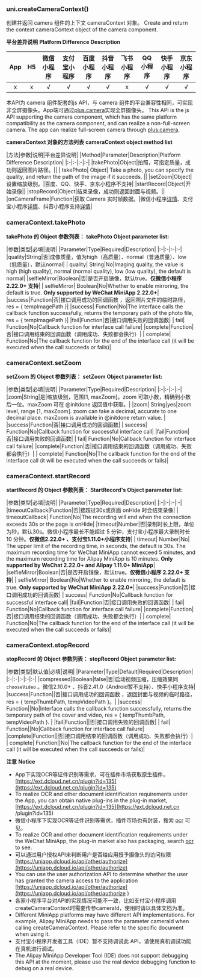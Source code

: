 ### uni.createCameraContext()
创建并返回 camera 组件的上下文 cameraContext 对象。
Create and return the context cameraContext object of the camera component.

**平台差异说明**
**Platform Difference Description**

|App|H5|微信小程序|支付宝小程序|百度小程序|抖音小程序|飞书小程序|QQ小程序|快手小程序|京东小程序|
|:-:|:-:|:-:|:-:|:-:|:-:|:-:|:-:|:-:|:-:|
|x|x|√|√|√|√|x|√|√|√|

本API为 camera 组件配套的js API，与 camera 组件的平台兼容性相同，可实现非全屏摄像头。App端可通过[plus.camera](https://www.html5plus.org/doc/zh_cn/camera.html)实现全屏摄像头。
This API is the js API supporting the camera component, which has the same platform compatibility as the camera component, and can realize a non-full-screen camera. The app can realize full-screen camera through [plus.camera](https://www.html5plus.org/doc/zh_cn/camera.html).

**cameraContext 对象的方法列表**
**cameraContext object method list**

|方法|参数|说明|平台差异说明|
|Method|Parameter|Description|Platform Difference Description|
|:-|:-|:-|:-|
|takePhoto|Object|拍照，可指定质量，成功则返回图片路径。||
| takePhoto| Object| Take a photo, you can specify the quality, and return the path of the image if it succeeds. ||
|setZoom|Object|设置缩放级别。|百度、QQ、快手、京东小程序不支持|
|startRecord|Object|开始录像||
|stopRecord|Object|结束录像，成功则返回封面与视频。||
|onCameraFrame|Function|获取 Camera 实时帧数据。|微信小程序[详情](https://developers.weixin.qq.com/miniprogram/dev/api/CameraContext.onCameraFrame.html)、支付宝小程序[详情](https://opendocs.alipay.com/mini/03qitt)、抖音小程序支持[详情](https://developer.open-douyin.com/docs/resource/zh-CN/mini-app/develop/api/media/camera/camera-context/camera-context-on-camera-frame)|

### cameraContext.takePhoto
**takePhoto 的 Object 参数列表：**
**takePhoto Object parameter list:**

|参数|类型|必填|说明|
|Parameter|Type|Required|Description|
|:-|:-|:-|:-|
|quality|String|否|成像质量，值为high（高质量）、normal（普通质量）、low（低质量），默认normal|
| quality| String|No|Imaging quality, the value is high (high quality), normal (normal quality), low (low quality), the default is normal|
|selfieMirror|Boolean|否|是否开启镜像，默认true。**仅微信小程序 2.22.0+ 支持**|
| selfieMirror| Boolean|No|Whether to enable mirroring, the default is true. **Only supported by WeChat MiniApp 2.22.0+**|
|success|Function|否|接口调用成功的回调函数 ，返回照片文件的临时路径，res = { tempImagePath }|
|success| Function|No|The interface calls the callback function successfully, returns the temporary path of the photo file, res = { tempImagePath }|
|fail|Function|否|接口调用失败的回调函数|
| fail| Function|No|Callback function for interface call failure|
|complete|Function|否|接口调用结束的回调函数（调用成功、失败都会执行）|
| complete| Function|No|The callback function for the end of the interface call (it will be executed when the call succeeds or fails)|

### cameraContext.setZoom
**setZoom 的 Object 参数列表：**
**setZoom Object parameter list:**

|参数|类型|必填|说明|
|Parameter|Type|Required|Description|
|:-|:-|:-|:-|
|zoom|String|是|缩放级别，范围[1, maxZoom]。zoom 可取小数，精确到小数后一位。maxZoom 可在 @initdone 返回值中获取。|
|zoom| String|yes|zoom level, range [1, maxZoom]. zoom can take a decimal, accurate to one decimal place. maxZoom is available in @initdone return value. |
|success|Function|否|接口调用成功的回调函数|
| success| Function|No|Callback function for successful interface call|
|fail|Function|否|接口调用失败的回调函数|
| fail| Function|No|Callback function for interface call failure|
|complete|Function|否|接口调用结束的回调函数（调用成功、失败都会执行）|
| complete| Function|No|The callback function for the end of the interface call (it will be executed when the call succeeds or fails)|

### cameraContext.startRecord
**startRecord 的 Object 参数列表：**
**StartRecord's Object parameter list:**

|参数|类型|必填|说明|
|Parameter|Type|Required|Description|
|:-|:-|:-|:-|
|timeoutCallback|Function|否|接超过30s或页面 onHide 时会结束录像|
| timeoutCallback| Function|No|The recording will end when the connection exceeds 30s or the page is onHide|
|timeout|Number|否|录制时长上限，单位为秒，默认30s。微信小程序最长不能超过 5 分钟，支付宝小程序最大录制时长 10 分钟。**仅微信2.22.0+ 、支付宝1.11.0+小程序支持**|
| timeout| Number|No| The upper limit of the recording time, in seconds, the default is 30s. The maximum recording time for WeChat MiniApp cannot exceed 5 minutes, and the maximum recording time for Alipay MiniApp is 10 minutes. **Only supported by WeChat 2.22.0+ and Alipay 1.11.0+ MiniApp**|
|selfieMirror|Boolean|否|是否开启镜像，默认true。**仅微信小程序 2.22.0+ 支持**|
| selfieMirror| Boolean|No|Whether to enable mirroring, the default is true. **Only supported by WeChat MiniApp 2.22.0+**|
|success|Function|否|接口调用成功的回调函数|
| success| Function|No|Callback function for successful interface call|
|fail|Function|否|接口调用失败的回调函数|
| fail| Function|No|Callback function for interface call failure|
|complete|Function|否|接口调用结束的回调函数（调用成功、失败都会执行）|
| complete| Function|No|The callback function for the end of the interface call (it will be executed when the call succeeds or fails)|

### cameraContext.stopRecord
**stopRecord 的 Object 参数列表：**
**stopRecord Object parameter list:**

|参数|类型|默认值|必填|说明|
|Parameter|Type|Default|Required|Description|
|:-|:-|:-|:-|:-|
|compressed|Boolean|false|否|启动视频压缩，压缩效果同 `chooseVideo` 。微信2.10.0+ 、抖音2.41.0（Android暂不支持）、快手小程序支持|
|success|Function||否|接口调用成功的回调函数 ，返回封面与视频的临时路径，res = { tempThumbPath, tempVideoPath }。|
|success| Function||No|Interface calls the callback function successfully, returns the temporary path of the cover and video, res = { tempThumbPath, tempVideoPath }. |
|fail|Function||否|接口调用失败的回调函数|
| fail| Function||No|Callback function for interface call failure|
|complete|Function||否|接口调用结束的回调函数（调用成功、失败都会执行）|
| complete| Function||No|The callback function for the end of the interface call (it will be executed when the call succeeds or fails)|

**注意**
**Notice**

- App下实现OCR等证件识别等需求，可在插件市场获取原生插件，[https://ext.dcloud.net.cn/plugin?id=135](https://ext.dcloud.net.cn/plugin?id=135)
- To realize OCR and other document identification requirements under the App, you can obtain native plug-ins in the plug-in market, [https://ext.dcloud.net.cn/plugin?id=135](https://ext.dcloud.net.cn /plugin?id=135)
- 微信小程序下实现OCR等证件识别等需求，插件市场也有封装，搜索 [ocr](https://ext.dcloud.net.cn/search?q=ocr) 可见。
- To realize OCR and other document identification requirements under the WeChat MiniApp, the plug-in market also has packaging, search [ocr](https://ext.dcloud.net.cn/search?q=ocr) to see.
- 可以通过用户授权API来判断用户是否给应用授予摄像头的访问权限[https://uniapp.dcloud.io/api/other/authorize](https://uniapp.dcloud.io/api/other/authorize)
- You can use the user authorization API to determine whether the user has granted the camera access to the application [https://uniapp.dcloud.io/api/other/authorize](https://uniapp.dcloud.io/api/other/authorize )
- 各家小程序平台对API的实现情况可能不一致，比如支付宝小程序调用createCameraContext时需要传参cameraId，使用时请以具体文档为准。
- Different MiniApp platforms may have different API implementations. For example, Alipay MiniApp needs to pass the parameter cameraId when calling createCameraContext. Please refer to the specific document when using it.
- 支付宝小程序开发者工具（IDE）暂不支持调试此 API，请使用真机调试功能在真机进行调试。
- The Alipay MiniApp Developer Tool (IDE) does not support debugging this API at the moment, please use the real device debugging function to debug on a real device.
